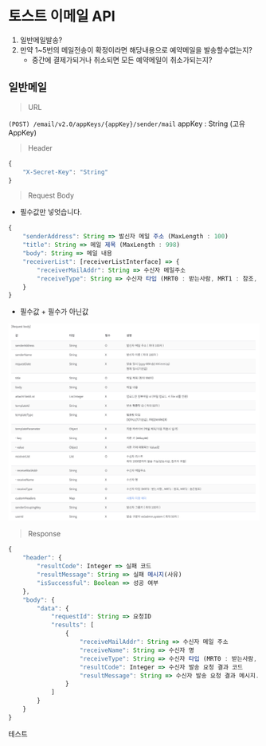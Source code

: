 # 토스트 이메일 API

1. 일반메일발송?
2. 만약 1~5번의 메일전송이 확정이라면 해당내용으로 예약메일을 발송할수없는지?
    - 중간에 결제가되거나 취소되면 모든 예약메일이 취소가되는지?

## 일반메일

> URL

`(POST) /email/v2.0/appKeys/{appKey}/sender/mail`
appKey : String (고유 AppKey)

> Header

```ts
{
    "X-Secret-Key": "String"
}
```

> Request Body

- 필수값만 넣엇습니다.

```ts
{
    "senderAddress": String => 발신자 메일 주소 (MaxLength : 100)
    "title": String => 메일 제목 (MaxLength : 998)
    "body": String => 메일 내용
    "receiverList": [receiverListInterface] => {
        "receiverMailAddr": String => 수신자 메일주소
        "receiveType": String => 수신자 타입 (MRT0 : 받는사람, MRT1 : 참조, MRT2: 숨은참조)
    }
}
```

- 필수값 + 필수가 아닌값

![일반메일](asset/image/일반메일RequestBody.png)

> Response

```ts
{
    "header": {
        "resultCode": Integer => 실패 코드
        "resultMessage": String => 실패 메시지(사유)
        "isSuccessful": Boolean => 성공 여부
    },
    "body": {
        "data": {
            "requestId": String => 요청ID
            "results": [
                {
                    "receiveMailAddr": String => 수신자 메일 주소
                    "receiveName": String => 수신자 명
                    "receiveType": String => 수신자 타입 (MRT0 : 받는사람, MRT1 : 참조, MRT2: 숨은참조)
                    "resultCode": Integer => 수신자 발송 요청 결과 코드
                    "resultMessage": String => 수신자 발송 요청 결과 메시지.
                }
            ]
        }
    }
}
```

테스트